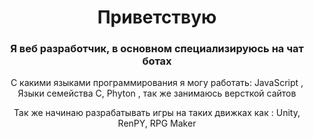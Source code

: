 <div id="header" align="center">
  <h1>Приветствую</h1>
  <h3>Я веб разработчик, в основном специализируюсь на чат ботах</h3>
  <div id="body">
  <p>С какими языками программирования я могу работать: JavaScript , Языки семейства C, Phyton , так же занимаюсь версткой сайтов</p>
  <p>Так же начинаю разрабатывать игры на таких движках как : Unity, RenPY, RPG Maker</p>
  
